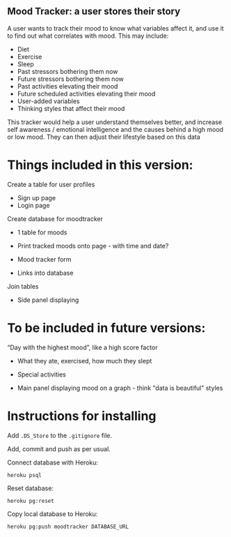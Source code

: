 ## Mood Tracker: a user stores their story

A user wants to track their mood to know what variables affect it, and use it to find out what correlates with mood. 
This may include: 
- Diet  
- Exercise  
- Sleep  
- Past stressors bothering them now  
- Future stressors bothering them now  
- Past activities elevating their mood  
- Future scheduled activities elevating their mood  
- User-added variables
- Thinking styles that affect their mood

This tracker would help a user understand themselves better, and increase self awareness / emotional intelligence and the causes behind a high mood or low mood. They can then adjust their lifestyle based on this data

# Things included in this version:

Create a table for user profiles  

-   Sign up page
-   Login page

Create database for moodtracker  
-  1 table for moods
-  Print tracked moods onto page - with time and date?

-   Mood tracker form

-   Links into database




Join tables

-   Side panel displaying

# To be included in future versions:

   “Day with the highest mood”, like a high score factor

-   What they ate, exercised, how much they slept
-   Special activities

-   Main panel displaying mood on a graph - think "data is beautiful" styles

  

# Instructions for installing

 Add `.DS_Store` to the `.gitignore` file.


  

Add, commit and push as per usual. 

  

Connect database with Heroku:

    heroku psql

  Reset database:

    heroku pg:reset
    
Copy local database to Heroku:

    heroku pg:push moodtracker DATABASE_URL
